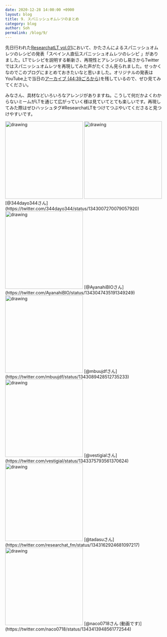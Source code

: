 ```yaml
---
date: 2020-12-28 14:00:00 +0900
layout: blog
title: 9. スパニッシュオムレツのまとめ
category: blog
author: Soh
permalink: /blog/9/
---
```


先日行われた[ResearchatLT vol.01](https://researchat.fm/blog/8/)において、かたさんによるスパニッシュオムレツのレシピの発表「スペイン人直伝スパニッシュオムレツのレシピ
」がありました。LTでレシピを説明する斬新さ、再現性とアレンジのし易さからTwitterではスパニッシュオムレツを再現してみた声がたくさん見られました。せっかくなのでこのブログにまとめておきたいなと思いました。オリジナルの発表はYouTube上で当日の[アーカイブ (44:39ごろから)](https://www.youtube.com/watch?v=kKLt956ieSM)を残しているので、ぜひ見てみてください。

みなさん、具材などいろいろなアレンジがありますね。こうして何だかよくわからないミームがLTを通じて広がっていく様は見ていてとても楽しいです。再現してみた際はぜひハッシュタグ#ResearchatLTをつけてつぶやいてくださると見つけやすいです。

<img src="https://pbs.twimg.com/media/EqNR-JaVgAA7QoN?format=jpg" alt="drawing" width="250"/>
<img src="https://pbs.twimg.com/media/EqNR-IdVoAE_gDb?format=jpg" alt="drawing" width="250"/>
[@344dayo344さん](https://twitter.com/344dayo344/status/1343007270079057920)

<img src="https://pbs.twimg.com/media/EqN2hi3VQAAYhvv?format=jpg" alt="drawing" width="250"/>
[@AyanahiBIOさん](https://twitter.com/AyanahiBIO/status/1343047435191349249)

<img src="https://pbs.twimg.com/media/EqOctxIU8AEoa61?format=jpg" alt="drawing" width="250"/>
[@mbuujdfさん](https://twitter.com/mbuujdf/status/1343089428512735233)

<img src="https://pbs.twimg.com/media/EqShKfrU0AYRMgF?format=jpg" alt="drawing" width="250"/>
[@vestigialさん](https://twitter.com/vestigial/status/1343375793561370624)

<img src="https://pbs.twimg.com/media/EqPfisGXYAEzbjv?format=jpg" alt="drawing" width="250"/>
[@tadasuさん](https://twitter.com/researchat_fm/status/1343162924681097217)

<img src="https://pbs.twimg.com/ext_tw_video_thumb/1343413592436006912/pu/img/tC1MpVyxajuOWFrg?format=jpg&name=small" alt="drawing" width="250"/>
[@naco0718さん (動画です)](https://twitter.com/naco0718/status/1343413948561772544)



